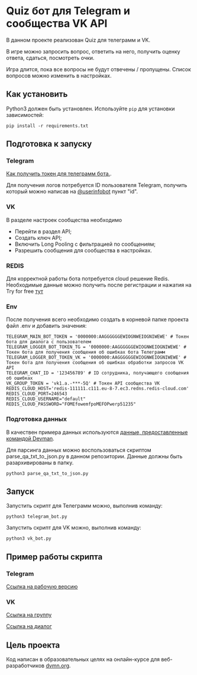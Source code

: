 
# Quiz бот для Telegram и сообщества VK API

В данном проекте реализован Quiz для телеграмм и VK.

В игре можно запросить вопрос, ответить на него, получить оценку ответа, сдаться, посмотреть очки.

Игра длится, пока все вопросы не будут отвечены / пропущены. Список вопросов можно изменить в настройках.


## Как установить

Python3 должен быть установлен. 
Используйте `pip` для установки зависимостей:
```
pip install -r requirements.txt
```

## Подготовка к запуску

### Telegram

[Как получить токен для телеграмм бота.](https://way23.ru/%D1%80%D0%B5%D0%B3%D0%B8%D1%81%D1%82%D1%80%D0%B0%D1%86%D0%B8%D1%8F-%D0%B1%D0%BE%D1%82%D0%B0-%D0%B2-telegram.html).

Для получения логов потребуется ID пользователя Telegram, получить который можно написав на [@userinfobot](https://t.me/userinfobot) пункт "id".

### VK

В разделе настроек сообщества необходимо 

* Перейти в раздел API;
* Создать ключ API;
* Включить Long Pooling с фильтрацией по сообщениям;
* Разрешить сообщения для сообщества в настройках.

### REDIS

Для корректной работы бота потребуется cloud решение Redis.
Необходимые данные можно получить после регистрации и нажатия на Try for free [тут](https://cloud.redis.io)


### Env

После получения всего необходимо создать в корневой папке проекта файл .env и добавить значения: 

```
TELEGRAM_MAIN_BOT_TOKEN = '0000000:AAGGGGGGEWIOGNWEIOGNIWEWE' # Токен бота для диалога с пользователем
TELEGRAM_LOGGER_BOT_TOKEN_TG = '0000000:AAGGGGGGEWIOGNWEIOGNIWEWE' # Токен бота для получения сообщения об ошибках бота Телеграмм
TELEGRAM_LOGGER_BOT_TOKEN_VK = '0000000:AAGGGGGGEWIOGNWEIOGNIWEWE' # Токен бота для получения сообщения об ошибках обработки запросов VK API
TELEGRAM_CHAT_ID = '123456789' # ID сотрудника, получающего сообщения об ошибках
VK_GROUP_TOKEN = 'vk1.a.-***-5Q' # Токен API сообщества VK
REDIS_CLOUD_HOST='redis-111111.c111.eu-8-7.ec3.redns.redis-cloud.com'
REDIS_CLOUD_PORT=246543
REDIS_CLOUD_USERNAME="default"
REDIS_CLOUD_PASSWORD="FOMEfowemfpoMEFOPwerp51235"
```

### Подготовка данных

В качествен примера данных используются [данные, предоставленные командой Devman](https://dvmn.org/media/modules_dist/quiz-questions.zip).

Для парсинга данных можно воспользоваться скриптом parse_qa_txt_to_json.py в данном репозитории. Данные должны быть разархивированы в папку.

```
python3 parse_qa_txt_to_json.py
```

## Запуск

Запустить скрипт для Телеграмм можно, выполнив команду:

```
python3 telegram_bot.py
```

Запустить скрипт для VK можно, выполнив команду:

```
python3 vk_bot.py
```

## Пример работы скрипта

### Telegram

[Ссылка на рабочую версию](https://t.me/UronshaBot)

### VK

[Ссылка на группу](https://vk.com/club228001877)

[Ссылка на диалог](https://vk.com/im?sel=-228001877)

## Цель проекта

Код написан в образовательных целях на онлайн-курсе для веб-разработчиков [dvmn.org](https://dvmn.org/).
